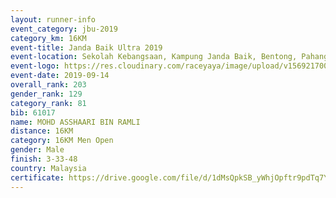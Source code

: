 ```yaml
---
layout: runner-info 
event_category: jbu-2019 
category_km: 16KM 
event-title: Janda Baik Ultra 2019 
event-location: Sekolah Kebangsaan, Kampung Janda Baik, Bentong, Pahang, Malaysia 
event-logo: https://res.cloudinary.com/raceyaya/image/upload/v1569217009/logo/janda-baik_vch1pc.jpg 
event-date: 2019-09-14
overall_rank: 203
gender_rank: 129
category_rank: 81
bib: 61017
name: MOHD ASSHAARI BIN RAMLI
distance: 16KM
category: 16KM Men Open
gender: Male
finish: 3-33-48
country: Malaysia
certificate: https://drive.google.com/file/d/1dMsQpkSB_yWhjOpftr9pdTq7YFUoXW6H/view?usp=sharing
---
```

